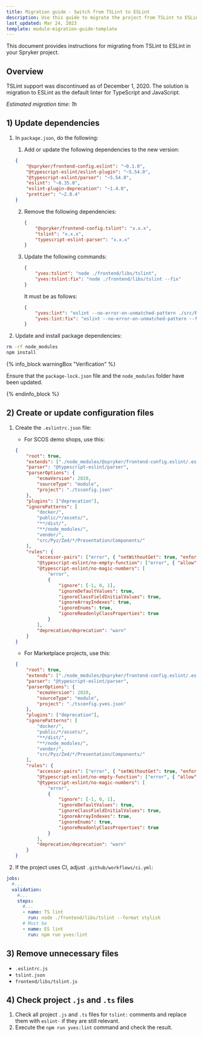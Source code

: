 ```yaml
---
title: Migration guide - Switch from TSLint to ESLint
description: Use this guide to migrate the project from TSLint to ESLint.
last_updated: Mar 24, 2023
template: module-migration-guide-template
---
```


This document provides instructions for migrating from TSLint to ESLint in your Spryker project.

## Overview

TSLint support was discontinued as of December 1, 2020. The solution is migration to ESLint as the default linter for TypeScript and JavaScript.

*Estimated migration time: 1h*

## 1) Update dependencies

1. In `package.json`, do the following: 
    1. Add or update the following dependencies to the new version:

      ```json
      {
          "@spryker/frontend-config.eslint": "~0.1.0",
          "@typescript-eslint/eslint-plugin": "~5.54.0",
          "@typescript-eslint/parser": "~5.54.0",
          "eslint": "~8.35.0",
          "eslint-plugin-deprecation": "~1.4.0",
          "prettier": "~2.8.4"
      }
      ```

    2. Remove the following dependencies:

        ```json
        {
            "@spryker/frontend-config.tslint": "x.x.x",
            "tslint": "x.x.x",
            "typescript-eslint-parser": "x.x.x"
        }
        ```
     
    3. Update the following commands:

        ```json
        {
            "yves:tslint": "node ./frontend/libs/tslint",
            "yves:tslint:fix": "node ./frontend/libs/tslint --fix"
        }
        ```
      
        It must be as follows:

        ```json
        {
            "yves:lint": "eslint --no-error-on-unmatched-pattern ./src/Pyz/Yves/**/Theme/**/*.{js,ts}",
            "yves:lint:fix": "eslint --no-error-on-unmatched-pattern --fix ./src/Pyz/Yves/**/Theme/**/*.{js,ts}"
        }
        ```

2. Update and install package dependencies:

```bash
rm -rf node_modules
npm install
```

{% info_block warningBox "Verification" %}

Ensure that the `package-lock.json` file and the `node_modules` folder have been updated.

{% endinfo_block %}

## 2) Create or update configuration files

1. Create the `.eslintrc.json` file:
    * For SCOS demo shops, use this:
    ```json
    {
        "root": true,
        "extends": ["./node_modules/@spryker/frontend-config.eslint/.eslintrc.js", "plugin:@typescript-eslint/recommended"],
        "parser": "@typescript-eslint/parser",
        "parserOptions": {
            "ecmaVersion": 2020,
            "sourceType": "module",
            "project": "./tsconfig.json"
        },
        "plugins": ["deprecation"],
        "ignorePatterns": [
            "docker/",
            "public/*/assets/",
            "**/dist/",
            "**/node_modules/",
            "vendor/",
            "src/Pyz/Zed/*/Presentation/Components/"
        ],
        "rules": {
            "accessor-pairs": ["error", { "setWithoutGet": true, "enforceForClassMembers": false }],
            "@typescript-eslint/no-empty-function": ["error", { "allow": ["methods"] }],
            "@typescript-eslint/no-magic-numbers": [
                "error",
                {
                    "ignore": [-1, 0, 1],
                    "ignoreDefaultValues": true,
                    "ignoreClassFieldInitialValues": true,
                    "ignoreArrayIndexes": true,
                    "ignoreEnums": true,
                    "ignoreReadonlyClassProperties": true
                }
            ],
            "deprecation/deprecation": "warn"
        }
    }
    ``` 

    * For Marketplace projects, use this:
    ```json
    {
        "root": true,
        "extends": ["./node_modules/@spryker/frontend-config.eslint/.eslintrc.js", "plugin:@typescript-eslint/recommended"],
        "parser": "@typescript-eslint/parser",
        "parserOptions": {
            "ecmaVersion": 2020,
            "sourceType": "module",
            "project": "./tsconfig.yves.json"
        },
        "plugins": ["deprecation"],
        "ignorePatterns": [
            "docker/",
            "public/*/assets/",
            "**/dist/",
            "**/node_modules/",
            "vendor/",
            "src/Pyz/Zed/*/Presentation/Components/"
        ],
        "rules": {
            "accessor-pairs": ["error", { "setWithoutGet": true, "enforceForClassMembers": false }],
            "@typescript-eslint/no-empty-function": ["error", { "allow": ["methods"] }],
            "@typescript-eslint/no-magic-numbers": [
                "error",
                {
                    "ignore": [-1, 0, 1],
                    "ignoreDefaultValues": true,
                    "ignoreClassFieldInitialValues": true,
                    "ignoreArrayIndexes": true,
                    "ignoreEnums": true,
                    "ignoreReadonlyClassProperties": true
                }
            ],
            "deprecation/deprecation": "warn"
        }
    }
    ``` 

2. If the project uses CI, adjust `.github/workflows/ci.yml`:

```yaml
jobs:
  #...
  validation:
    #...
    steps:
      #...
      - name: TS lint
        run: node ./frontend/libs/tslint --format stylish
      # Must be
      - name: ES lint
        run: npm run yves:lint
```

## 3) Remove unnecessary files

* `.eslintrc.js`
* `tslint.json`
* `frontend/libs/tslint.js`

## 4) Check project `.js` and `.ts` files

1. Check all project `.js` and `.ts` files for `tslint:` comments and replace them with `eslint-` if they are still relevant.
2. Execute the `npm run yves:lint` command and check the result.
